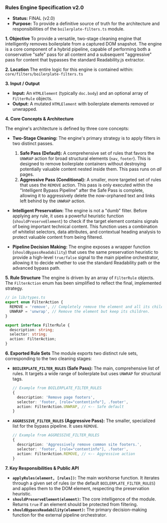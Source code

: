 
### **Rules Engine Specification v2.0**

*   **Status:** FINAL (v2.0)
*   **Purpose:** To provide a definitive source of truth for the architecture and responsibilities of the `boilerplate-filters.ts` module.

**1. Objective**
To provide a versatile, two-stage cleaning engine that intelligently removes boilerplate from a captured DOM snapshot. The engine is a core component of a hybrid pipeline, capable of performing both a conservative "safe" pass for all content and a subsequent "aggressive" pass for content that bypasses the standard Readability.js extractor.

**2. Location**
The entire logic for this engine is contained within:
`core/filters/boilerplate-filters.ts`

**3. Input / Output**
-   **Input:** An `HTMLElement` (typically `doc.body`) and an optional array of `FilterRule` objects.
-   **Output:** A mutated `HTMLElement` with boilerplate elements removed or unwrapped.

**4. Core Concepts & Architecture**

The engine's architecture is defined by three core concepts:

*   **Two-Stage Cleaning:** The engine's primary strategy is to apply filters in two distinct passes.
    1.  **Safe Pass (Default):** A comprehensive set of rules that favors the `UNWRAP` action for broad structural elements (`nav`, `footer`). This is designed to remove boilerplate containers without destroying potentially valuable content nested inside them. This pass runs on *all* pages.
    2.  **Aggressive Pass (Conditional):** A smaller, more targeted set of rules that uses the `REMOVE` action. This pass is only executed within the "Intelligent Bypass Pipeline" after the Safe Pass is complete, allowing it to aggressively delete the now-orphaned text and links left behind by the `UNWRAP` action.

*   **Intelligent Preservation:** The engine is not a "dumb" filter. Before applying any rule, it uses a powerful heuristic function (`shouldPreserveElement`) to check if the target element contains signals of being important technical content. This function uses a combination of whitelist selectors, data attributes, and contextual heading analysis to protect valuable content from being filtered.

*   **Pipeline Decision Making:** The engine exposes a wrapper function (`shouldBypassReadability`) that uses the same preservation heuristic to provide a high-level `true/false` signal to the main pipeline orchestrator, allowing it to decide whether to use the standard Readability path or the advanced bypass path.

**5. Rule Structure**
The engine is driven by an array of `FilterRule` objects. The `FilterAction` enum has been simplified to reflect the final, implemented strategy.

```typescript
// in lib/types.ts
export enum FilterAction {
  REMOVE = 'remove', // Completely remove the element and all its children.
  UNWRAP = 'unwrap', // Remove the element but keep its children.
}

export interface FilterRule {
  description: string;
  selector: string;
  action: FilterAction;
}
```

**6. Exported Rule Sets**
The module exports two distinct rule sets, corresponding to the two cleaning stages:

*   **`BOILERPLATE_FILTER_RULES` (Safe Pass):** The main, comprehensive list of rules. It targets a wide range of boilerplate but uses `UNWRAP` for structural tags.
    ```typescript
    // Example from BOILERPLATE_FILTER_RULES
    {
      description: 'Remove page footers',
      selector: 'footer, [role="contentinfo"], .footer',
      action: FilterAction.UNWRAP, // <-- Safe default
    }
    ```
*   **`AGGRESSIVE_FILTER_RULES` (Aggressive Pass):** The smaller, specialized list for the bypass pipeline. It uses `REMOVE`.
    ```typescript
    // Example from AGGRESSIVE_FILTER_RULES
    {
      description: 'Aggressively remove common site footers.',
      selector: 'footer, [role="contentinfo"], .footer',
      action: FilterAction.REMOVE, // <-- Aggressive action
    }
    ```

**7. Key Responsibilities & Public API**

*   **`applyRules(element, [rules])`:** The main workhorse function. It iterates through a given set of rules (or the default `BOILERPLATE_FILTER_RULES`) and applies them to the DOM element, respecting the preservation heuristic.
*   **`shouldPreserveElement(element)`:** The core intelligence of the module. Returns `true` if an element should be protected from filtering.
*   **`shouldBypassReadability(element)`:** The primary decision-making function for the external pipeline orchestrator.
